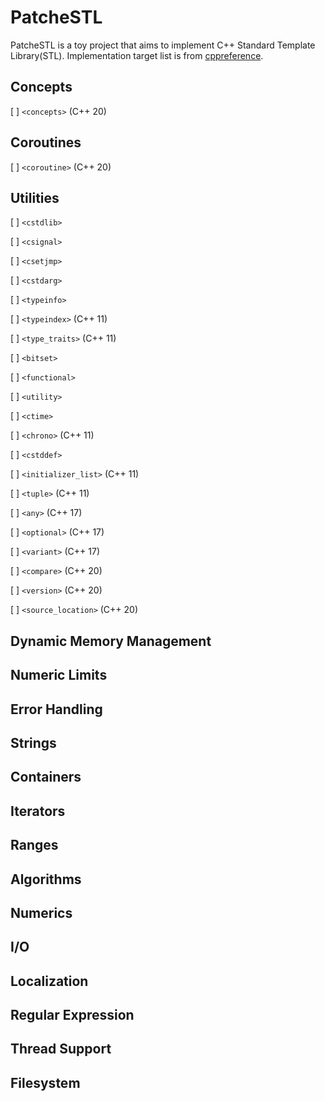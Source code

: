 # PatcheSTL

PatcheSTL is a toy project that aims to implement C++ Standard Template Library(STL). Implementation target list is from [cppreference](https://en.cppreference.com/w/cpp/header).

## Concepts
[ ] `<concepts>` (C++ 20)

## Coroutines
[ ] `<coroutine>` (C++ 20)

## Utilities
[ ] `<cstdlib>`

[ ] `<csignal>`

[ ] `<csetjmp>`

[ ] `<cstdarg>`

[ ] `<typeinfo>`

[ ] `<typeindex>` (C++ 11)

[ ] `<type_traits>` (C++ 11)

[ ] `<bitset>`

[ ] `<functional>`

[ ] `<utility>`

[ ] `<ctime>`

[ ] `<chrono>` (C++ 11)

[ ] `<cstddef>`

[ ] `<initializer_list>` (C++ 11)

[ ] `<tuple>` (C++ 11)

[ ] `<any>` (C++ 17)

[ ] `<optional>` (C++ 17)

[ ] `<variant>` (C++ 17)

[ ] `<compare>` (C++ 20)

[ ] `<version>` (C++ 20)

[ ] `<source_location>` (C++ 20)

## Dynamic Memory Management

## Numeric Limits

## Error Handling

## Strings

## Containers

## Iterators

## Ranges

## Algorithms

## Numerics

## I/O

## Localization

## Regular Expression

## Thread Support

## Filesystem